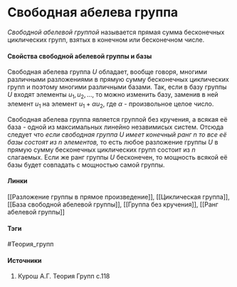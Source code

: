 # Свободная абелева группа
*Свободной абелевой группой* называется прямая сумма бесконечных циклических групп, взятых в конечном или бесконечном числе. 


#### Свойства свободной абелевой группы и базы
Свободная абелева группа $U$ обладает, вообще говоря, многими различными разложениями в прямую сумму бесконечных циклических групп и поэтому многими различными базами. Так, если в базу группы $U$ входят элементы $u_{1},u_{2},\dots ,$ то можно изменить базу, заменив в ней элемент $u_{1}$ на элемент $u_{1}+\alpha u_{2}$, где $\alpha$ - произвольное целое число.

Свободная абелева группа является группой без кручения, а всякая её база - одной из максимальных линейно незавимисых систем. Отсюда следует что *если свободная группа $U$ имеет конечный ранг $n$ то все её базы состоят из $n$ элементов,* то есть любое разложение группы $U$ в прямую сумму бесконечных циклических групп состоит из $n$ слагаемых. Если же ранг группы $U$ бесконечен, то мощность всякой её базы будет совпадать с мощностью самой группы.
#### Линки
 [[Разложение группы в прямое произведение]],
 [[Циклическая группа]],
 [[База свободной абелевой группы]],
 [[Группа без кручения]],
 [[Ранг абелевой группы]]
#### Тэги
 #Теория_групп 
#### Источники
 1. Курош А.Г. Теория Групп с.118